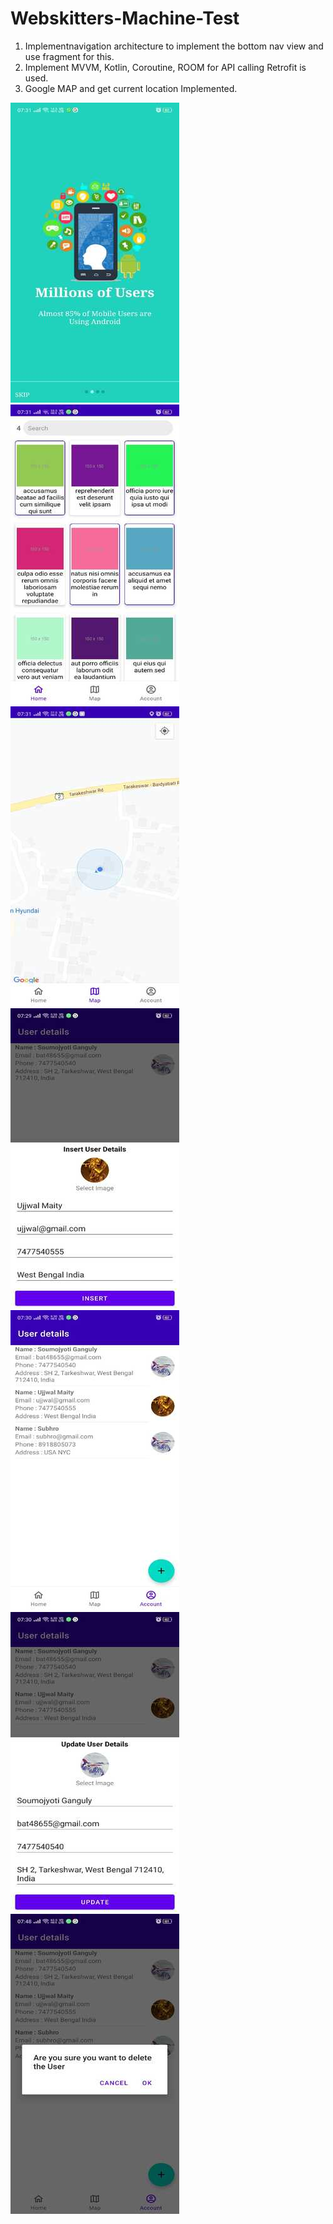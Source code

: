 # Webskitters-Machine-Test
1. Implementnavigation architecture to implement the bottom nav view and use fragment for this.
2. Implement MVVM, Kotlin, Coroutine, ROOM for API calling Retrofit is used.
3. Google MAP and get current location Implemented.

![introduction page](images/1.jpeg)
![Home page with select item](images/2.jpeg)
![Map page](images/3.jpeg)
![User page insert](images/4.jpeg)
![User page list](images/5.jpeg)
![User page Update](images/6.jpeg)
![User Delete](images/7.jpeg)

